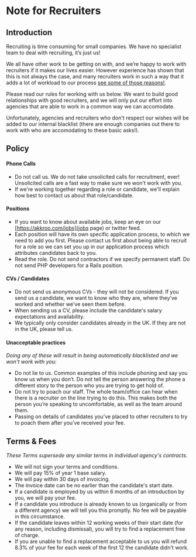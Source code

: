 # Note for Recruiters

## Introduction

Recruiting is time consuming for small companies. We have no specialist team to deal with recruiting, it’s just us!

We all have other work to be getting on with, and we’re happy to work with recruiters if it makes our lives easier. However experience has shown that this is not always the case, and many recruiters work in such a way that it adds a lot of workload to our process [see some of those reasons!](overhead_reasons.md).

Please read our rules for working with us below. We want to build good relationships with good recruiters, and we will only put our effort into agencies that are able to work in a common way we can accomodate.

Unfortunately, agencies and recruiters who don't respect our wishes will be added to our internal blacklist (there are enough companies out there to work with who are accomodating to these basic asks!).

## Policy

#### Phone Calls
* Do not call us. We do not take unsolicited calls for recruitment, ever! Unsolicited calls are a fast way to make sure we won't work with you.
* If we're working together regarding a role or candidate, we'll explain how best to contact us about that role/candidate.

#### Positions
* If you want to know about available jobs, keep an eye on our [https://akkroo.com/jobs](jobs page) or twitter feed.
* Each position will have its own specific application process, to which we need to add you first. Please contact us first about being able to recruit for a role so we can set you up in our application process which attributes candidates back to you.
* Read the role. Do not send contractors if we specify permanent staff. Do not send PHP developers for a Rails position.

#### CVs /  Candidates
* Do not send us anonymous CVs - they will not be considered. If you send us a candidate, we want to know who they are, where they've worked and whether we've seen them before.
* When sending us a CV, please include the candidate's salary expectations and availability.
* We typically only consider candidates already in the UK. If they are not in the UK, please tell us.

#### Unacceptable practices

_Doing any of these will result in being automatically blacklisted and we won't work with you:_

* Do not lie to us. Common examples of this include phoning and say you know us when you don’t. Do not tell the person answering the phone a different story to the person who you are trying to get hold of.
* Do not try to poach our staff. The whole team/office can hear when there is a recruiter on the line trying to do this. This makes both the person you’re speaking to uncomfortable, as well as the team around them.
* Passing on details of candidates you’ve placed to other recruiters to try to poach them after you’ve received your fee.


## Terms & Fees

_These Terms supersede any similar terms in individual agency's contracts._

* We will not sign your terms and conditions. 
* We will pay 15% of year 1 base salary.
* We will pay within 30 days of invoicing.
* The invoice date can be no earlier than the candidate's start date.
* If a candidate is employed by us within 6 months of an introduction by you, we will pay your fee.
* If a candidate you introduce is already known to us (organically or from a different agency) we will tell you this promptly. No fee will be payable in this circumstance.
* If the candidate leaves within 12 working weeks of their start date (for any reason, including dismissal), you will try to find a replacement free of charge.
* If you are unable to find a replacement acceptable to us you will refund 8.3% of your fee for each week of the first 12 the candidate didn't work.
